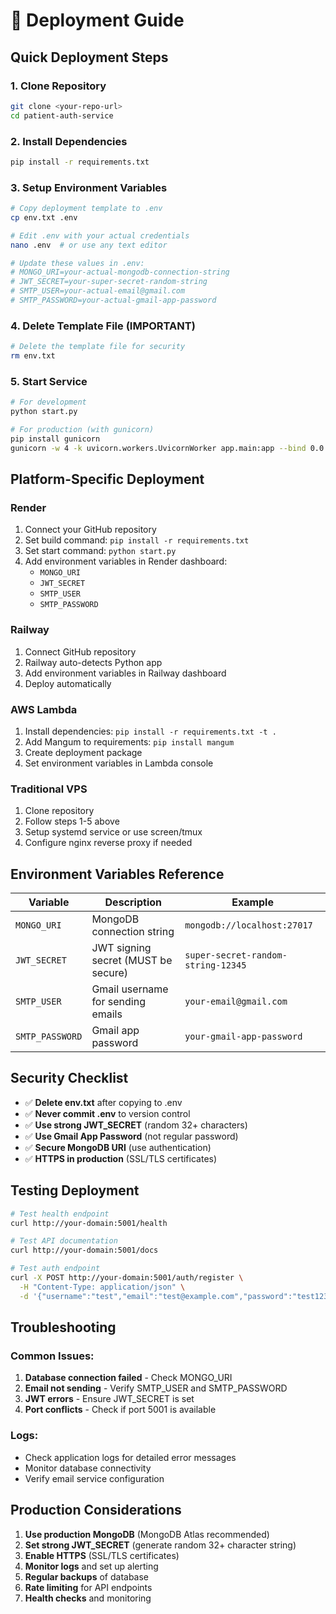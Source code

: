 # 🚀 Deployment Guide

## Quick Deployment Steps

### 1. **Clone Repository**
```bash
git clone <your-repo-url>
cd patient-auth-service
```

### 2. **Install Dependencies**
```bash
pip install -r requirements.txt
```

### 3. **Setup Environment Variables**
```bash
# Copy deployment template to .env
cp env.txt .env

# Edit .env with your actual credentials
nano .env  # or use any text editor

# Update these values in .env:
# MONGO_URI=your-actual-mongodb-connection-string
# JWT_SECRET=your-super-secret-random-string
# SMTP_USER=your-actual-email@gmail.com
# SMTP_PASSWORD=your-actual-gmail-app-password
```

### 4. **Delete Template File (IMPORTANT)**
```bash
# Delete the template file for security
rm env.txt
```

### 5. **Start Service**
```bash
# For development
python start.py

# For production (with gunicorn)
pip install gunicorn
gunicorn -w 4 -k uvicorn.workers.UvicornWorker app.main:app --bind 0.0.0.0:5001
```

## Platform-Specific Deployment

### **Render**
1. Connect your GitHub repository
2. Set build command: `pip install -r requirements.txt`
3. Set start command: `python start.py`
4. Add environment variables in Render dashboard:
   - `MONGO_URI`
   - `JWT_SECRET`
   - `SMTP_USER`
   - `SMTP_PASSWORD`

### **Railway**
1. Connect GitHub repository
2. Railway auto-detects Python app
3. Add environment variables in Railway dashboard
4. Deploy automatically

### **AWS Lambda**
1. Install dependencies: `pip install -r requirements.txt -t .`
2. Add Mangum to requirements: `pip install mangum`
3. Create deployment package
4. Set environment variables in Lambda console

### **Traditional VPS**
1. Clone repository
2. Follow steps 1-5 above
3. Setup systemd service or use screen/tmux
4. Configure nginx reverse proxy if needed

## Environment Variables Reference

| Variable | Description | Example |
|----------|-------------|---------|
| `MONGO_URI` | MongoDB connection string | `mongodb://localhost:27017` |
| `JWT_SECRET` | JWT signing secret (MUST be secure) | `super-secret-random-string-12345` |
| `SMTP_USER` | Gmail username for sending emails | `your-email@gmail.com` |
| `SMTP_PASSWORD` | Gmail app password | `your-gmail-app-password` |

## Security Checklist

- ✅ **Delete env.txt** after copying to .env
- ✅ **Never commit .env** to version control
- ✅ **Use strong JWT_SECRET** (random 32+ characters)
- ✅ **Use Gmail App Password** (not regular password)
- ✅ **Secure MongoDB URI** (use authentication)
- ✅ **HTTPS in production** (SSL/TLS certificates)

## Testing Deployment

```bash
# Test health endpoint
curl http://your-domain:5001/health

# Test API documentation
curl http://your-domain:5001/docs

# Test auth endpoint
curl -X POST http://your-domain:5001/auth/register \
  -H "Content-Type: application/json" \
  -d '{"username":"test","email":"test@example.com","password":"test123","mobile":"1234567890","first_name":"Test","last_name":"User"}'
```

## Troubleshooting

### Common Issues:
1. **Database connection failed** - Check MONGO_URI
2. **Email not sending** - Verify SMTP_USER and SMTP_PASSWORD
3. **JWT errors** - Ensure JWT_SECRET is set
4. **Port conflicts** - Check if port 5001 is available

### Logs:
- Check application logs for detailed error messages
- Monitor database connectivity
- Verify email service configuration

## Production Considerations

1. **Use production MongoDB** (MongoDB Atlas recommended)
2. **Set strong JWT_SECRET** (generate random 32+ character string)
3. **Enable HTTPS** (SSL/TLS certificates)
4. **Monitor logs** and set up alerting
5. **Regular backups** of database
6. **Rate limiting** for API endpoints
7. **Health checks** and monitoring
